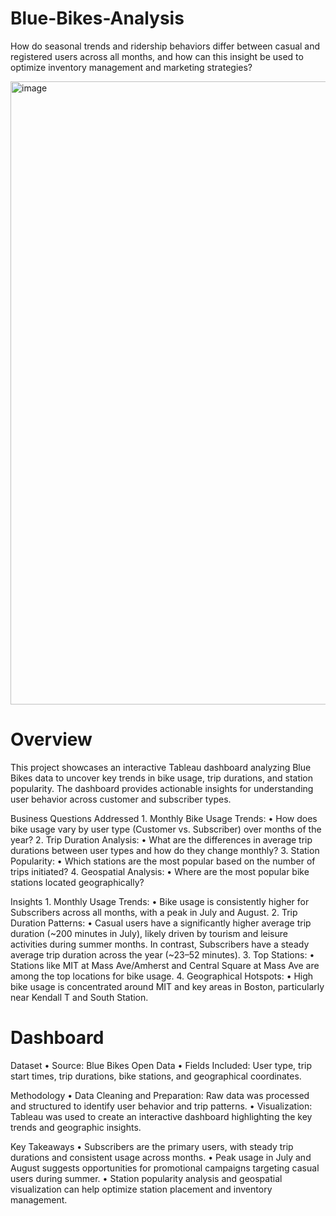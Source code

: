 # Blue-Bikes-Analysis
How do seasonal trends and ridership behaviors differ between casual and registered users across all months, and how can this insight be used to optimize inventory management and marketing strategies?

<img width="997" alt="image" src="https://github.com/user-attachments/assets/37296e40-0fd2-4c23-846e-2e906b7b1678" />


# Overview

This project showcases an interactive Tableau dashboard analyzing Blue Bikes data to uncover key trends in bike usage, trip durations, and station popularity. The dashboard provides actionable insights for understanding user behavior across customer and subscriber types.

Business Questions Addressed
	1.	Monthly Bike Usage Trends:
	•	How does bike usage vary by user type (Customer vs. Subscriber) over months of the year?
	2.	Trip Duration Analysis:
	•	What are the differences in average trip durations between user types and how do they change monthly?
	3.	Station Popularity:
	•	Which stations are the most popular based on the number of trips initiated?
	4.	Geospatial Analysis:
	•	Where are the most popular bike stations located geographically?

Insights 
	1.	Monthly Usage Trends:
	•	Bike usage is consistently higher for Subscribers across all months, with a peak in July and August.
	2.	Trip Duration Patterns:
	•	Casual users have a significantly higher average trip duration (~200 minutes in July), likely driven by tourism and leisure activities during summer months. In contrast, Subscribers have a steady average trip duration across the year (~23–52 minutes).
	3.	Top Stations:
	•	Stations like MIT at Mass Ave/Amherst and Central Square at Mass Ave are among the top locations for bike usage.
	4.	Geographical Hotspots:
	•	High bike usage is concentrated around MIT and key areas in Boston, particularly near Kendall T and South Station.

# Dashboard

Dataset
	•	Source: Blue Bikes Open Data
	•	Fields Included: User type, trip start times, trip durations, bike stations, and geographical coordinates.

Methodology
	•	Data Cleaning and Preparation: Raw data was processed and structured to identify user behavior and trip patterns.
	•	Visualization: Tableau was used to create an interactive dashboard highlighting the key trends and geographic insights.

Key Takeaways
	•	Subscribers are the primary users, with steady trip durations and consistent usage across months.
	•	Peak usage in July and August suggests opportunities for promotional campaigns targeting casual users during summer.
	•	Station popularity analysis and geospatial visualization can help optimize station placement and inventory management.
